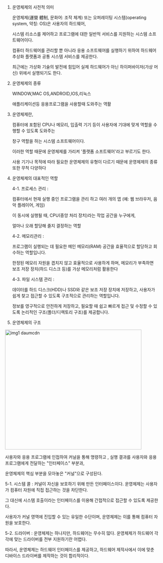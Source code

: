 1. 운영체제의 사전적 의미

    운영체제(運營 體制, 문화어: 조작 체계) 또는 오퍼레이팅 시스템(operating system, 약칭: OS)은 사용자의 하드웨어, 
    
    시스템 리소스를 제어하고 프로그램에 대한 일반적 서비스를 지원하는 시스템 소프트웨어이다. 
    
    컴퓨터 하드웨어를 관리할 뿐 아니라 응용 소프트웨어를 실행하기 위하여 하드웨어 추상화 플랫폼과 공통 시스템 서비스를 제공한다. 
    
    최근에는 가상화 기술의 발전에 힘입어 실제 하드웨어가 아닌 하이퍼바이저(가상 머신) 위에서 실행되기도 한다.

2. 운영체제의 종류 

     WINDOW,MAC OS,ANDROID,IOS,리눅스

     애플리케이션등 응용프로그램을 사용할때 도와주는 역활

3. 운영체제란, 

      컴퓨터에 포함된 CPU나 메모리, 입출력 기기 등이 사용자에 기대에 맞게 역할을 수행할 수 있도록 도와주는 
      
      창구 역할을 하는 시스템 소프트웨어이다.
      
      이러한 역할 때문에 운영체제를 가리켜 '플랫폼 소프트웨어'라고 부르기도 한다.
      
      사용 기기나 목적에 따라 필요한 운영체제의 유형이 다르기 때문에 운영체제의 종류 또한 무척 다양하다

4. 운영체제의 대표적인 역할

      4-1. 프로세스 관리 : 
      
      컴퓨터에서 현재 실행 중인 프로그램을 관리 하고 여러 개의 앱 (예: 웹 브라우저, 음악 플레이어, 게임)
    
      이 동시에 실행될 때, CPU(중앙 처리 장치)라는 작업 공간을 누구에게, 
      
      얼마나 오래 할당해 줄지 결정하는 역할
        
      4-2. 메모리관리 : 
      
      프로그램이 실행되는 데 필요한 메인 메모리(RAM) 공간을 효율적으로 할당하고 회수하는 역할입니다.
    
      한정된 메모리 자원을 겹치지 않고 효율적으로 사용하게 하며, 메모리가 부족하면 보조 저장 장치(하드 디스크 등)를 가상 메모리처럼 활용한다
    
      4-3. 파일 시스템 관리 : 
    
      데이터를 하드 디스크(HDD)나 SSD와 같은 보조 저장 장치에 저장하고, 사용자가 쉽게 찾고 접근할 수 있도록 구조적으로 관리하는 역할입니다.
    
      정보를 영구적으로 안전하게 저장하고, 필요할 때 쉽고 빠르게 접근 및 수정할 수 있도록 논리적인 구조(폴더/디렉토리 구조)를 제공합니다.

5. 운영체제의 구조
   
<img width="448" height="394" alt="img1 daumcdn" src="https://github.com/user-attachments/assets/ebcc7925-5414-4510-bd37-d24985e85f0a" />

사용자와 응용 프로그램에 인접하여 커널을 통해 명령하고 , 실행 결과를 사용자와 응용 프로그램에게 전달하는 "인터페이스" 부분과, 

운영체제의 핵심 부분을 모아놓은 "커널"으로 구성된다.


  5-1. 시스템 콜 : 커널이 자신을 보호하기 위해 만든 인터페이스이다. 운영체제는 사용자가 컴퓨터 자원에 직접 접근하는 것을 차단한다. 
  
  그 대신에 시스템 호출이라는 인터페이스를 이용해 간접적으로 접근할 수 있도록 제공한다. 
  
  사용자가 커널 영역에 진입할 수 있는 유일한 수단이며, 운영체제는 이를 통해 컴퓨터 자원을 보호한다.
  
   5-2. 드라이버 : 운영체제는 하나지만, 하드웨어는 무수히 많다. 운영체제가 하드웨어 각각에 맞는 드라이버를 전부 지원하기란 어렵다. 
  
  따라서, 운영체제는 하드웨어 인터페이스를 제공하고, 하드웨어 제작사에서 이에 맞춘 디바이스 드라이버를 제작하는 것이 합리적이다. 
